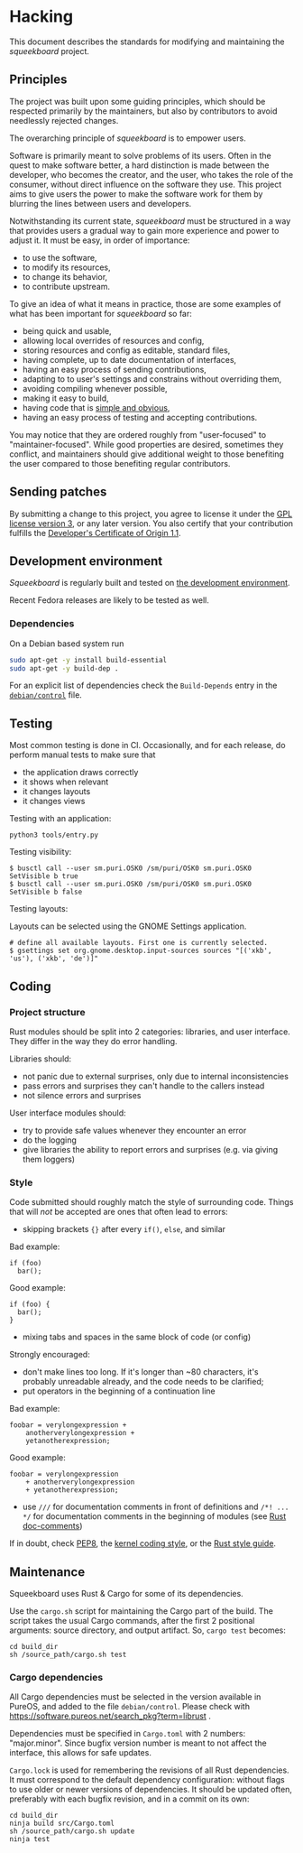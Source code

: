 Hacking
=======

This document describes the standards for modifying and maintaining the *squeekboard* project.

Principles
----------

The project was built upon some guiding principles, which should be respected primarily by the maintainers, but also by contributors to avoid needlessly rejected changes.

The overarching principle of *squeekboard* is to empower users.

Software is primarily meant to solve problems of its users. Often in the quest to make software better, a hard distinction is made between the developer, who becomes the creator, and the user, who takes the role of the consumer, without direct influence on the software they use.
This project aims to give users the power to make the software work for them by blurring the lines between users and developers.

Notwithstanding its current state, *squeekboard* must be structured in a way that provides users a gradual way to gain more experience and power to adjust it. It must be easy, in order of importance:

- to use the software,
- to modify its resources,
- to change its behavior,
- to contribute upstream.

To give an idea of what it means in practice, those are some examples of what has been important for *squeekboard* so far:

- being quick and usable,
- allowing local overrides of resources and config,
- storing resources and config as editable, standard files,
- having complete, up to date documentation of interfaces,
- having an easy process of sending contributions,
- adapting to to user's settings and constrains without overriding them,
- avoiding compiling whenever possible,
- making it easy to build,
- having code that is [simple and obvious](https://www.python.org/dev/peps/pep-0020/),
- having an easy process of testing and accepting contributions.

You may notice that they are ordered roughly from "user-focused" to "maintainer-focused". While good properties are desired, sometimes they conflict, and maintainers should give additional weight to those benefiting the user compared to those benefiting regular contributors.

Sending patches
---------------

By submitting a change to this project, you agree to license it under the [GPL license version 3](https://source.puri.sm/Librem5/squeekboard/blob/master/COPYING), or any later version. You also certify that your contribution fulfills the [Developer's Certificate of Origin 1.1](https://source.puri.sm/Librem5/squeekboard/blob/master/dco.txt).

Development environment
-----------------------

*Squeekboard* is regularly built and tested on [the development environment](https://developer.puri.sm/Librem5/Development_Environment.html).

Recent Fedora releases are likely to be tested as well.

### Dependencies

On a Debian based system run

```sh
sudo apt-get -y install build-essential
sudo apt-get -y build-dep .
```

For an explicit list of dependencies check the `Build-Depends` entry in the [`debian/control`](https://source.puri.sm/Librem5/squeekboard/blob/master/debian/control) file.

Testing
-------

Most common testing is done in CI. Occasionally, and for each release, do perform manual tests to make sure that

- the application draws correctly
- it shows when relevant
- it changes layouts
- it changes views

Testing with an application:

```
python3 tools/entry.py
```

Testing visibility:

```
$ busctl call --user sm.puri.OSK0 /sm/puri/OSK0 sm.puri.OSK0 SetVisible b true
$ busctl call --user sm.puri.OSK0 /sm/puri/OSK0 sm.puri.OSK0 SetVisible b false
```

Testing layouts:

Layouts can be selected using the GNOME Settings application.

```
# define all available layouts. First one is currently selected.
$ gsettings set org.gnome.desktop.input-sources sources "[('xkb', 'us'), ('xkb', 'de')]"
```

Coding
------

### Project structure

Rust modules should be split into 2 categories: libraries, and user interface. They differ in the way they do error handling.

Libraries should:

- not panic due to external surprises, only due to internal inconsistencies
- pass errors and surprises they can't handle to the callers instead
- not silence errors and surprises

User interface modules should:

- try to provide safe values whenever they encounter an error
- do the logging
- give libraries the ability to report errors and surprises (e.g. via giving them loggers)

### Style

Code submitted should roughly match the style of surrounding code. Things that will *not* be accepted are ones that often lead to errors:

- skipping brackets `{}` after every `if()`, `else`, and similar

Bad example:

```
if (foo)
  bar();
```

Good example:

```
if (foo) {
  bar();
}
```

- mixing tabs and spaces in the same block of code (or config)

Strongly encouraged:

- don't make lines too long. If it's longer than ~80 characters, it's probably unreadable already, and the code needs to be clarified;
- put operators in the beginning of a continuation line

Bad example:

```
foobar = verylongexpression +
    anotherverylongexpression + 
    yetanotherexpression;
```

Good example:

```
foobar = verylongexpression
    + anotherverylongexpression
    + yetanotherexpression;
```

- use `///` for documentation comments in front of definitions and `/*! ... */` for documentation comments in the beginning of modules (see [Rust doc-comments](https://doc.rust-lang.org/reference/comments.html#doc-comments))

If in doubt, check [PEP8](https://github.com/rust-dev-tools/fmt-rfcs/blob/master/guide/guide.md), the [kernel coding style](https://www.kernel.org/doc/html/v4.10/process/coding-style.html), or the [Rust style guide](https://github.com/rust-dev-tools/fmt-rfcs/blob/master/guide/guide.md).

Maintenance
-----------

Squeekboard uses Rust & Cargo for some of its dependencies.

Use the `cargo.sh` script for maintaining the Cargo part of the build. The script takes the usual Cargo commands, after the first 2 positional arguments: source directory, and output artifact. So, `cargo test` becomes:

```
cd build_dir
sh /source_path/cargo.sh test
```

### Cargo dependencies

All Cargo dependencies must be selected in the version available in PureOS, and added to the file `debian/control`. Please check with https://software.pureos.net/search_pkg?term=librust .

Dependencies must be specified in `Cargo.toml` with 2 numbers: "major.minor". Since bugfix version number is meant to not affect the interface, this allows for safe updates.

`Cargo.lock` is used for remembering the revisions of all Rust dependencies. It must correspond to the default dependency configuration: without flags to use older or newer versions of dependencies. It should be updated often, preferably with each bugfix revision, and in a commit on its own:

```
cd build_dir
ninja build src/Cargo.toml
sh /source_path/cargo.sh update
ninja test
```
